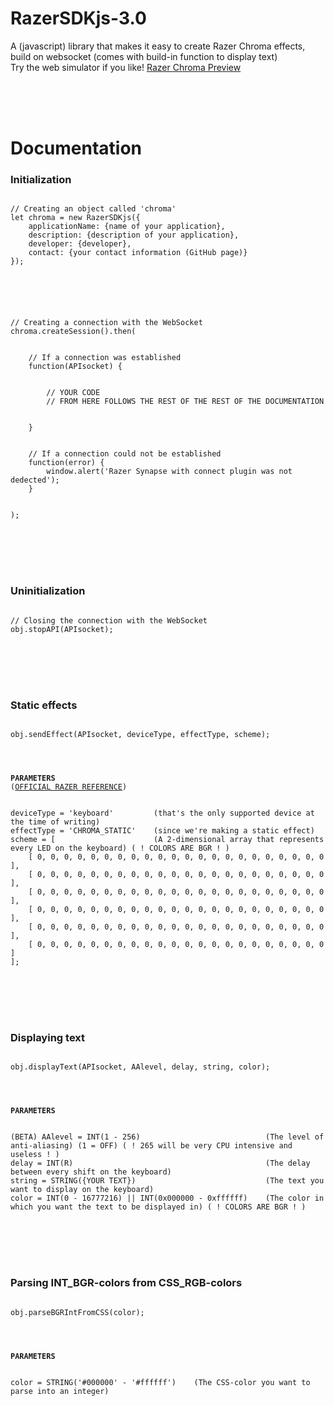 # RazerSDKjs-3.0
A (javascript) library that makes it easy to create Razer Chroma effects, build on websocket (comes with build-in function to display text)
<br />
Try the web simulator if you like! <a href="https://github.com/bimsie20-IT/RazerSDKjs-3.0/blob/main/RazerChroma%20Web-Simulator.zip">Razer Chroma Preview</a>

<br />
<br />
<br />

# Documentation

<h3>Initialization</h3>
<pre>
<code>
// Creating an object called 'chroma'
let chroma = new RazerSDKjs({
    applicationName: {name of your application},
    description: {description of your application},
    developer: {developer},
    contact: {your contact information (GitHub page)}
});
<br />
<br />
<br />
// Creating a connection with the WebSocket
chroma.createSession().then(
<br />
    // If a connection was established
    function(APIsocket) {
<br />
        // YOUR CODE
        // FROM HERE FOLLOWS THE REST OF THE REST OF THE DOCUMENTATION
<br />
    }
<br />
    // If a connection could not be established
    function(error) {
        window.alert('Razer Synapse with connect plugin was not dedected');
    }
<br />
);
</code>
</pre>

<br />
<br />
<br />

<h3>Uninitialization</h3>
<pre>
<code>
// Closing the connection with the WebSocket
obj.stopAPI(APIsocket);
</code>
</pre>

<br />
<br />
<br />

<h3>Static effects</h3>
<pre>
<code>
obj.sendEffect(APIsocket, deviceType, effectType, scheme);
<br />
<br />
<b>PARAMETERS</b>
(<a href="https://assets.razerzone.com/dev_portal/websocket/html/md__websocket_external_03_keyboard.html">OFFICIAL RAZER REFERENCE</a>)
<br />
deviceType = 'keyboard'         (that's the only supported device at the time of writing)
effectType = 'CHROMA_STATIC'    (since we're making a static effect)
scheme = [                      (A 2-dimensional array that represents every LED on the keyboard) ( ! COLORS ARE BGR ! )
    [ 0, 0, 0, 0, 0, 0, 0, 0, 0, 0, 0, 0, 0, 0, 0, 0, 0, 0, 0, 0, 0, 0 ],
    [ 0, 0, 0, 0, 0, 0, 0, 0, 0, 0, 0, 0, 0, 0, 0, 0, 0, 0, 0, 0, 0, 0 ],
    [ 0, 0, 0, 0, 0, 0, 0, 0, 0, 0, 0, 0, 0, 0, 0, 0, 0, 0, 0, 0, 0, 0 ],
    [ 0, 0, 0, 0, 0, 0, 0, 0, 0, 0, 0, 0, 0, 0, 0, 0, 0, 0, 0, 0, 0, 0 ],
    [ 0, 0, 0, 0, 0, 0, 0, 0, 0, 0, 0, 0, 0, 0, 0, 0, 0, 0, 0, 0, 0, 0 ],
    [ 0, 0, 0, 0, 0, 0, 0, 0, 0, 0, 0, 0, 0, 0, 0, 0, 0, 0, 0, 0, 0, 0 ]
];
</code>
</pre>

<br />
<br />
<br />

<h3>Displaying text</h3>
<pre>
<code>
obj.displayText(APIsocket, AAlevel, delay, string, color);
<br />
<br />
<b>PARAMETERS</b>
<br />
(BETA) AAlevel = INT(1 - 256)                            (The level of anti-aliasing) (1 = OFF) ( ! 265 will be very CPU intensive and useless ! )
delay = INT(R)                                           (The delay between every shift on the keyboard)
string = STRING({YOUR TEXT})                             (The text you want to display on the keyboard)
color = INT(0 - 16777216) || INT(0x000000 - 0xffffff)    (The color in which you want the text to be displayed in) ( ! COLORS ARE BGR ! )
</code>
</pre>

<br />
<br />
<br />

<h3>Parsing INT_BGR-colors from CSS_RGB-colors</h3>
<pre>
<code>
obj.parseBGRIntFromCSS(color);
<br />
<br />
<b>PARAMETERS</b>
<br />
color = STRING('#000000' - '#ffffff')    (The CSS-color you want to parse into an integer)
</code>
</pre>
